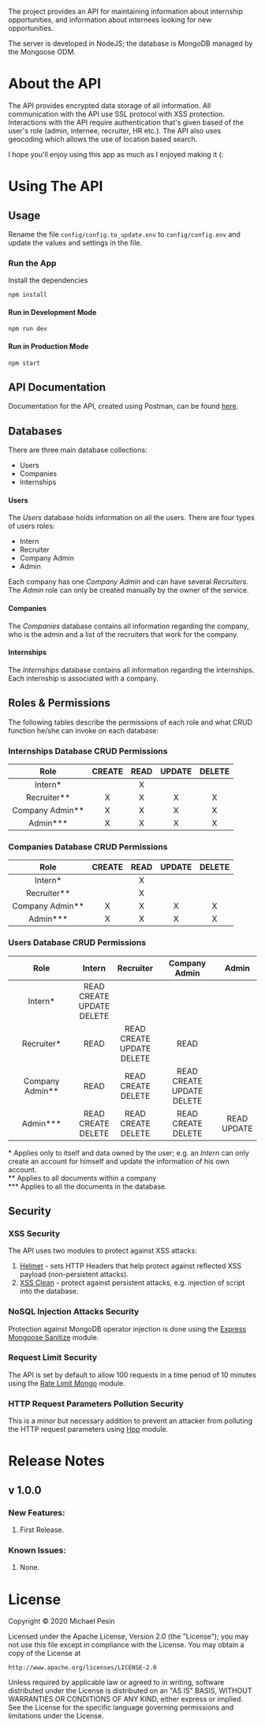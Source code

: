 The project provides an API for maintaining information about internship opportunities, and information about internees looking for new opportunities.

The server is developed in NodeJS; the database is MongoDB managed by the Mongoose ODM.

# About the API

The API provides encrypted data storage of all information. All communication with the API use SSL protocol with XSS protection.
Interactions with the API require authentication that's given based of the user's role (admin, internee, recruiter, HR etc.).
The API also uses geocoding which allows the use of location based search.

I hope you'll enjoy using this app as much as I enjoyed making it (:

# Using The API

## Usage

Rename the file `config/config.to_update.env` to `config/config.env` and update the values and settings in the file.

### Run the App

Install the dependencies

```
npm install
```

#### Run in Development Mode

```
npm run dev
```

#### Run in Production Mode

```
npm start
```

## API Documentation

Documentation for the API, created using Postman, can be found [here](https://documenter.getpostman.com/view/11046904/Szmk1FUm?version=latest).

## Databases

There are three main database collections:

- Users
- Companies
- Internships

#### Users

The _Users_ database holds information on all the users. There are four types of users roles:

- Intern
- Recruiter
- Company Admin
- Admin

Each company has one _Company Admin_ and can have several _Recruiters_.
The _Admin_ role can only be created manually by the owner of the service.

#### Companies

The _Companies_ database contains all information regarding the company, who is the admin and a list of the recruiters that work for the company.

#### Internships

The _Internships_ database contains all information regarding the internships. Each internship is associated with a company.

## Roles & Permissions

The following tables describe the permissions of each role and what CRUD function he/she can invoke on each database:

### Internships Database CRUD Permissions

|       Role        | CREATE | READ | UPDATE | DELETE |
| :---------------: | :----: | :--: | :----: | :----: |
|     Intern\*      |        |  X   |        |        |
|   Recruiter\*\*   |   X    |  X   |   X    |   X    |
| Company Admin\*\* |   X    |  X   |   X    |   X    |
|    Admin\*\*\*    |   X    |  X   |   X    |   X    |

### Companies Database CRUD Permissions

|       Role        | CREATE | READ | UPDATE | DELETE |
| :---------------: | :----: | :--: | :----: | :----: |
|     Intern\*      |        |  X   |
|   Recruiter\*\*   |        |  X   |
| Company Admin\*\* |   X    |  X   |   X    |   X    |
|    Admin\*\*\*    |   X    |  X   |   X    |   X    |

### Users Database CRUD Permissions

|       Role        |               Intern               |             Recruiter              |           Company Admin            |     Admin      |
| :---------------: | :--------------------------------: | :--------------------------------: | :--------------------------------: | :------------: |
|     Intern\*      | READ<br>CREATE<br>UPDATE<br>DELETE |                                    |
|    Recruiter\*    |                READ                | READ<br>CREATE<br>UPDATE<br>DELETE |                READ                |
| Company Admin\*\* |                READ                |      READ<br>CREATE<br>DELETE      | READ<br>CREATE<br>UPDATE<br>DELETE |                |
|    Admin\*\*\*    |      READ<br>CREATE<br>DELETE      |      READ<br>CREATE<br>DELETE      |      READ<br>CREATE<br>DELETE      | READ<br>UPDATE |

\* Applies only to itself and data owned by the user; e.g. an _Intern_ can only create an account for himself and update the information of his own account.  
\*\* Applies to all documents within a company  
\*\*\* Applies to all the documents in the database.

## Security

### XSS Security

The API uses two modules to protect against XSS attacks:

1. [Helmet](https://www.npmjs.com/package/helmet) - sets HTTP Headers that help protect against reflected XSS payload (non-persistent attacks).
2. [XSS Clean](https://www.npmjs.com/package/xss-clean) - protect against persistent attacks, e.g. injection of script into the database.

### NoSQL Injection Attacks Security

Protection against MongoDB operator injection is done using the [Express Mongoose Sanitize](https://www.npmjs.com/package/express-mongo-sanitize) module.

### Request Limit Security

The API is set by default to allow 100 requests in a time period of 10 minutes using the [Rate Limit Mongo](https://www.npmjs.com/package/rate-limit-mongo) module.

### HTTP Request Parameters Pollution Security

This is a minor but necessary addition to prevent an attacker from polluting the HTTP request parameters using [Hpp](https://www.npmjs.com/package/hpp) module.

# Release Notes

## v 1.0.0

### New Features:

1. First Release.

### Known Issues:

1. None.

# License

Copyright &copy; 2020 Michael Pesin

Licensed under the Apache License, Version 2.0 (the "License");
you may not use this file except in compliance with the License.
You may obtain a copy of the License at

    http://www.apache.org/licenses/LICENSE-2.0

Unless required by applicable law or agreed to in writing, software
distributed under the License is distributed on an "AS IS" BASIS,
WITHOUT WARRANTIES OR CONDITIONS OF ANY KIND, either express or implied.
See the License for the specific language governing permissions and
limitations under the License.
